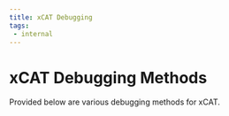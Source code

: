```yaml
---
title: xCAT Debugging
tags:
 - internal
---
```


# xCAT Debugging Methods
Provided below are various debugging methods for xCAT.
